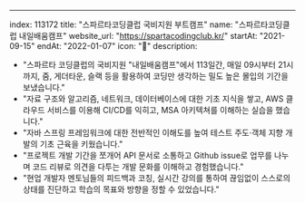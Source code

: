 ---
index:  113172
title: "스파르타코딩클럽 국비지원 부트캠프"
name: "스파르타코딩클럽 내일배움캠프"
website_url: "https://spartacodingclub.kr/"
startAt: "2021-09-15"
endAt: "2022-01-07"
icon: "🚀"
description:
  - "스파르타 코딩클럽의 국비지원 \"내일배움캠프\"에서 113일간, 매일 09시부터 21시까지, 줌, 게더타운, 슬랙 등을 활용하여 코딩만 생각하는 밀도 높은 몰입의 기간을 보냈습니다."
  - "자료 구조와 알고리즘, 네트워크, 데이터베이스에 대한 기초 지식을 쌓고, AWS 클라우드 서비스를 이용해 CI/CD를 익히고, MSA 아키텍쳐를 이해하는 실습을 했습니다."
  - "자바 스프링 프레임워크에 대한 전반적인 이해도를 높여 테스트 주도·객체 지향 개발의 기초 근육을 키웠습니다."
  - "프로젝트 개발 기간을 쪼개어 API 문서로 소통하고 Github issue로 업무를 나누며 코드 리뷰로 의견을 다투는 개발 문화를 이해하고 경험했습니다."
  - "현업 개발자 멘토님들의 피드백과 코칭, 실시간 강의를 통하여 끊임없이 스스로의 상태를 진단하고 학습의 목표와 방향을 정할 수 있었습니다."
